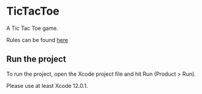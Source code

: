 # TicTacToe

A Tic Tac Toe game.

Rules can be found [here](https://github.com/stephane-genicot/katas/blob/master/TicTacToe.md)

## Run the project

To run the project, open the Xcode project file and hit Run (Product > Run).

Please use at least Xcode 12.0.1.